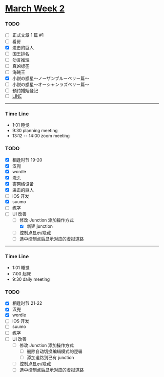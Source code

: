 # [March Week 2](https://github.com/wjianbo/blog-data/issues/2)

### TODO
- [ ] 正式文章 1 篇 #1 
- [ ] 看房
- [x] 进击的巨人
- [ ] 国王排名
- [ ] 勿言推理
- [ ] 真凶标签
- [ ] 海贼王
- [x] 小説の惑星〜ノーザンブルーベリー篇〜
- [ ] 小説の惑星〜オーシャンラズベリー篇〜
- [ ] 预约婚姻登记
- [ ] [LINE](https://linecorp.com/recruit/entryform/?positionId=3473)

---

### Time Line
- 1:01 睡觉
- 9:30 planning meeting
- 13:12 -- 14:00 zoom meeting

### TODO
- [x] 相逢时节 19-20
- [x] 汉兜
- [x] wordle
- [x] 洗头
- [x] 寄网络设备
- [x] 进击的巨人
- [ ] iOS 开发
- [x] suumo
- [ ] 练字
- [ ] UI 改善
  - [ ] 修改 Junction 添加操作方式
    - [x] 新建 junction
  - [ ] 控制点显示/隐藏
  - [ ] 选中控制点后显示对应的虚拟道路

---

### Time Line
- 1:01 睡觉
- 7:00 起床
- 9:30 daily meeting

### TODO
- [x] 相逢时节 21-22
- [x] 汉兜
- [x] wordle
- [ ] iOS 开发
- [ ] suumo
- [ ] 练字
- [ ] UI 改善
  - [ ] 修改 Junction 添加操作方式
    - [ ] 删除自动切换编辑模式的逻辑
    - [ ] 添加道路到已有 junction
  - [ ] 控制点显示/隐藏
  - [ ] 选中控制点后显示对应的虚拟道路
